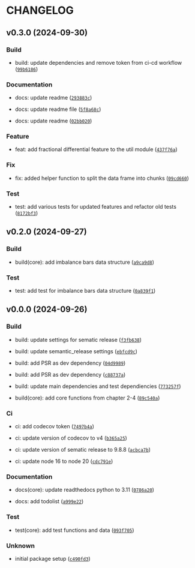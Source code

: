 # CHANGELOG

## v0.3.0 (2024-09-30)

### Build

* build: update dependencies and remove token from ci-cd workflow ([`99b6186`](https://github.com/baobach/quantfinpy/commit/99b618677bdf4fb8e7f7ad5a3b69e4fbacc7e756))

### Documentation

* docs: update readme ([`293883c`](https://github.com/baobach/quantfinpy/commit/293883c5d75beb9373587ec01acca3a95bab5410))

* docs: update readme file ([`5f8a68c`](https://github.com/baobach/quantfinpy/commit/5f8a68c0ba8afcf53f87779eeb1a14dd54d5e10c))

* docs: update readme ([`02bb020`](https://github.com/baobach/quantfinpy/commit/02bb020a8b3f284d64aa391acee51f75f5fd4056))

### Feature

* feat: add fractional differential feature to the util module ([`437f76a`](https://github.com/baobach/quantfinpy/commit/437f76aeeed32b05c0cb093ecf58d0f075842b48))

### Fix

* fix: added helper function to split the data frame into chunks ([`09cd660`](https://github.com/baobach/quantfinpy/commit/09cd660e52e51444a23867e80efc2396b8abe1bc))

### Test

* test: add various tests for updated features and refactor old tests ([`8172bf3`](https://github.com/baobach/quantfinpy/commit/8172bf345193d5c619461c961e0648ff2bc9da14))

## v0.2.0 (2024-09-27)

### Build

* build(core): add imbalance bars data structure ([`a9ca9d8`](https://github.com/baobach/quantfinpy/commit/a9ca9d8aefe0679bda0fc5b33d8d597be508b495))

### Test

* test: add test for imbalance bars data structure ([`0a839f1`](https://github.com/baobach/quantfinpy/commit/0a839f123a0473728c20aef8298e7d717a7c3f66))

## v0.0.0 (2024-09-26)

### Build

* build: update settings for sematic release ([`f3fb638`](https://github.com/baobach/quantfinpy/commit/f3fb6386ad6a4cc45d03cf902ca2b7c4244e5a74))

* build: update semantic_release settings ([`ebfcd9c`](https://github.com/baobach/quantfinpy/commit/ebfcd9cd8c83c80e9c33cb49cb6ef478f2769d98))

* build: add PSR as dev dependency ([`04d9989`](https://github.com/baobach/quantfinpy/commit/04d99899b27871ec2ccee636f4d49b5f54ee046d))

* build: add PSR as dev dependency ([`c88737a`](https://github.com/baobach/quantfinpy/commit/c88737a12377ed05d406f82e295c5f69f06a475b))

* build: update main dependencies and test dependiencies ([`773257f`](https://github.com/baobach/quantfinpy/commit/773257f186f211955fcbff8f59d8e549e823422d))

* build(core): add core functions from chapter 2-4 ([`89c540a`](https://github.com/baobach/quantfinpy/commit/89c540a753ba781d91e51b63eb8cccdabad87f4e))

### Ci

* ci: add codecov token ([`7497b4a`](https://github.com/baobach/quantfinpy/commit/7497b4a9eb151b35b66034fdf7f89cff9e57dab1))

* ci: update version of codecov to v4 ([`b365a25`](https://github.com/baobach/quantfinpy/commit/b365a25eb809bee1c39c6afc7709fb8ea2e2e227))

* ci: update version of sematic release to 9.8.8 ([`acbca7b`](https://github.com/baobach/quantfinpy/commit/acbca7b840258487f6d6e3c7845b541f895582b4))

* ci: update node 16 to node 20 ([`cdc791e`](https://github.com/baobach/quantfinpy/commit/cdc791edc46c971967060ba128d4ef624e82adad))

### Documentation

* docs(core): update readthedocs python to 3.11 ([`0786a20`](https://github.com/baobach/quantfinpy/commit/0786a2077f86de9f670b38cf72e85de6ad16393a))

* docs: add todolist ([`a999e22`](https://github.com/baobach/quantfinpy/commit/a999e22ac4b90133fbddc51d8848a416722e2e36))

### Test

* test(core): add test functions and data ([`093f705`](https://github.com/baobach/quantfinpy/commit/093f7058359967e22396f190c03438326b7e05ae))

### Unknown

* initial package setup ([`c490fd3`](https://github.com/baobach/quantfinpy/commit/c490fd3da93f101a9f0ff087dddf20de69da7b98))
